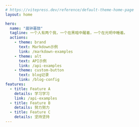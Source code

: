 ```yaml
---
# https://vitepress.dev/reference/default-theme-home-page
layout: home

hero:
  name: "晨钟暮鼓"
  tagline: 一个人有两个我，一个在黑暗中醒着，一个在光明中睡着。
  actions:
    - theme: brand
      text: Markdown示例
      link: /markdown-examples
    - theme: alt
      text: API示例
      link: /api-examples
    - theme: custom-button
      text: blog记录
      link: /blog-config
features:
  - title: Feature A
    details: 学习学习
    link: /api-examples
  - title: Feature B
    details: 努力努力
  - title: Feature C
    details: 坚持坚持
---
```


